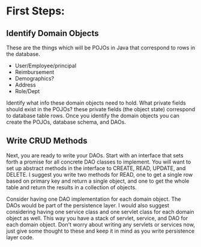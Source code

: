 # First Steps:

## Identify Domain Objects
These are the things which will be POJOs in Java that correspond to rows in the database.
 - User/Employee/principal
 - Reimbursement
 - Demographics?
 - Address
 - Role/Dept

Identify what info these domain objects need to hold. What private fields should exist in the POJOs?
these private fields (the object state) correspond to database table rows. 
Once you identify the domain objects you can create the POJOs, database schema, and DAOs.

## Write CRUD Methods
Next, you are ready to write your DAOs. Start with an interface that sets forth a promise for all concrete DAO 
classes to implement. You will want to set up abstract methods in the interface to CREATE, READ, UPDATE, and DELETE. 
I suggest you write two methods for READ, one to get a single row based on primary key and return a single object, 
and one to get the whole table and return the results in a collection of objects.

Consider having one DAO implementation for each domain object. The DAOs would be part of the persistence layer. I 
would also suggest considering having one service class and one servlet class for each domain object as well. This 
way you have a stack of servlet, service, and DAO for each domain object. Don't worry about writing any servlets or 
services now, just give some thought to these and keep it in mind as you write persistence layer code.
